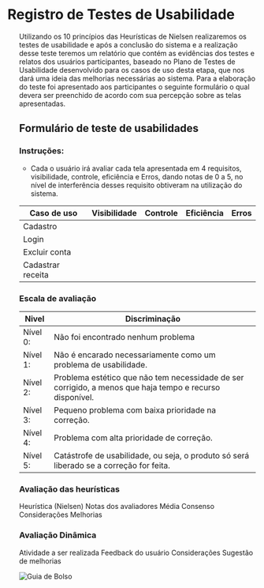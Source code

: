 # Registro de Testes de Usabilidade

<ol>

  Utilizando os 10 princípios das Heurísticas de Nielsen realizaremos os testes de usabilidade e após a conclusão do sistema e a realização desse teste teremos um relatório que contém as evidências dos testes e relatos dos usuários participantes, baseado no Plano de Testes de Usabilidade desenvolvido para os casos de uso desta etapa, que nos dará uma ideia das melhorias necessárias ao sistema. 
Para  a elaboração do teste foi apresentado aos participantes o seguinte formulário o qual devera ser preenchido de acordo com sua percepção sobre as telas apresentadas. 

##  Formulário de teste de usabilidades

 ### Instruções: 
* Cada  o usuário irá avaliar cada tela apresentada em 4 requisitos, visibilidade,  controle, eficiência e Erros, dando notas de 0 a 5, no nível de interferência desses requisito obtiveram na utilização do sistema.   


|Caso de uso|	Visibilidade|	Controle| Eficiência|	Erros|
|-----------|-------------|---------|-----------|------|
Cadastro		|             |         |           |      |		
Login			  |             |         |           |      |				
Excluir conta|            |         |           |      |				
Cadastrar receita|        |         |           |      |				


### Escala de avaliação


|Nivel|Discriminação|  
|---------|-----------|  
|Nível 0: |Não foi encontrado nenhum problema| 
|Nível 1: |Não é encarado necessariamente como um problema de usabilidade.| 
|Nível 2: |Problema estético que não tem necessidade de ser corrigido, a menos que haja tempo e recurso disponível.| 
|Nível 3: |Pequeno problema com baixa prioridade na correção.| 
|Nível 4: |Problema com alta prioridade de correção.| 
|Nível 5:	|Catástrofe de usabilidade, ou seja, o produto só será liberado se a correção for feita.| 


### Avaliação das heurísticas

Heurística (Nielsen)	Notas dos avaliadores	Média	Consenso	Considerações	Melhorias
			
			


### Avaliação Dinâmica 
Atividade a ser realizada	Feedback do usuário	Considerações	Sugestão de melhorias

![Guia de Bolso](https://github.com/ICEI-PUC-Minas-PMV-ADS/guia-de-bolso/blob/main/docs/img/2021-11-03(3).png) 

</ol>
